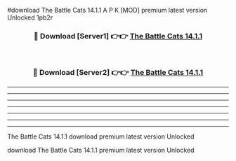 #download The Battle Cats 14.1.1 A P K [MOD] premium latest version Unlocked 1pb2r 



<div align="center">
<h3>🔴 Download [Server1] 👉👉 <a href="https://apkdownload2.web.app/">The Battle Cats 14.1.1</a></h3><br>

<h3>🔴 Download [Server2] 👉👉 <a href="https://apkdownload2.web.app/">The Battle Cats 14.1.1</a></h3>
</div>





----------------------------------------------------------

----------------------------------------------------------

----------------------------------------------------------

----------------------------------------------------------

----------------------------------------------------------

----------------------------------------------------------

----------------------------------------------------------

The Battle Cats 14.1.1 download premium latest version Unlocked

download The Battle Cats 14.1.1 premium latest version Unlocked
